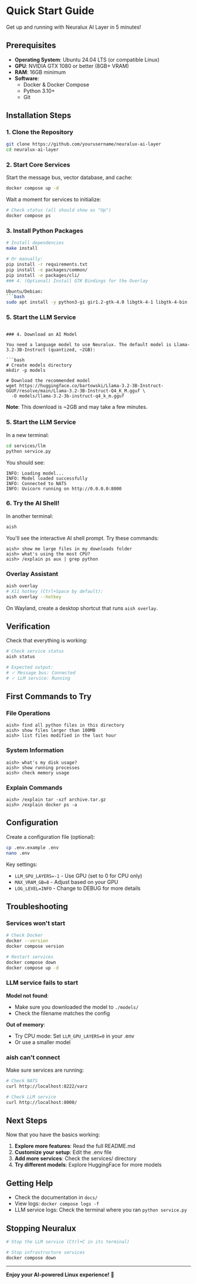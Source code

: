 # Quick Start Guide

Get up and running with Neuralux AI Layer in 5 minutes!

## Prerequisites

- **Operating System**: Ubuntu 24.04 LTS (or compatible Linux)
- **GPU**: NVIDIA GTX 1080 or better (8GB+ VRAM)
- **RAM**: 16GB minimum
- **Software**: 
  - Docker & Docker Compose
  - Python 3.10+
  - Git

## Installation Steps

### 1. Clone the Repository

```bash
git clone https://github.com/yourusername/neuralux-ai-layer
cd neuralux-ai-layer
```

### 2. Start Core Services

Start the message bus, vector database, and cache:

```bash
docker compose up -d
```

Wait a moment for services to initialize:

```bash
# Check status (all should show as "Up")
docker compose ps
```

### 3. Install Python Packages

```bash
# Install dependencies
make install

# Or manually:
pip install -r requirements.txt
pip install -e packages/common/
pip install -e packages/cli/
### 4. (Optional) Install GTK Bindings for the Overlay

Ubuntu/Debian:
```bash
sudo apt install -y python3-gi gir1.2-gtk-4.0 libgtk-4-1 libgtk-4-bin
```

### 5. Start the LLM Service
```

### 4. Download an AI Model

You need a language model to use Neuralux. The default model is Llama-3.2-3B-Instruct (quantized, ~2GB):

```bash
# Create models directory
mkdir -p models

# Download the recommended model
wget https://huggingface.co/bartowski/Llama-3.2-3B-Instruct-GGUF/resolve/main/Llama-3.2-3B-Instruct-Q4_K_M.gguf \
  -O models/llama-3.2-3b-instruct-q4_k_m.gguf
```

**Note**: This download is ~2GB and may take a few minutes.

### 5. Start the LLM Service

In a new terminal:

```bash
cd services/llm
python service.py
```

You should see:
```
INFO: Loading model...
INFO: Model loaded successfully
INFO: Connected to NATS
INFO: Uvicorn running on http://0.0.0.0:8000
```

### 6. Try the AI Shell!

In another terminal:

```bash
aish
```

You'll see the interactive AI shell prompt. Try these commands:

```
aish> show me large files in my downloads folder
aish> what's using the most CPU?
aish> /explain ps aux | grep python
```

### Overlay Assistant

```bash
aish overlay
# X11 hotkey (Ctrl+Space by default):
aish overlay --hotkey
```

On Wayland, create a desktop shortcut that runs `aish overlay`.

## Verification

Check that everything is working:

```bash
# Check service status
aish status

# Expected output:
# ✓ Message bus: Connected
# ✓ LLM service: Running
```

## First Commands to Try

### File Operations
```
aish> find all python files in this directory
aish> show files larger than 100MB
aish> list files modified in the last hour
```

### System Information
```
aish> what's my disk usage?
aish> show running processes
aish> check memory usage
```

### Explain Commands
```
aish> /explain tar -xzf archive.tar.gz
aish> /explain docker ps -a
```

## Configuration

Create a configuration file (optional):

```bash
cp .env.example .env
nano .env
```

Key settings:
- `LLM_GPU_LAYERS=-1` - Use GPU (set to 0 for CPU only)
- `MAX_VRAM_GB=8` - Adjust based on your GPU
- `LOG_LEVEL=INFO` - Change to DEBUG for more details

## Troubleshooting

### Services won't start

```bash
# Check Docker
docker --version
docker compose version

# Restart services
docker compose down
docker compose up -d
```

### LLM service fails to start

**Model not found**:
- Make sure you downloaded the model to `./models/`
- Check the filename matches the config

**Out of memory**:
- Try CPU mode: Set `LLM_GPU_LAYERS=0` in your .env
- Or use a smaller model

### aish can't connect

Make sure services are running:
```bash
# Check NATS
curl http://localhost:8222/varz

# Check LLM service
curl http://localhost:8000/
```

## Next Steps

Now that you have the basics working:

1. **Explore more features**: Read the full README.md
2. **Customize your setup**: Edit the .env file
3. **Add more services**: Check the services/ directory
4. **Try different models**: Explore HuggingFace for more models

## Getting Help

- Check the documentation in `docs/`
- View logs: `docker compose logs -f`
- LLM service logs: Check the terminal where you ran `python service.py`

## Stopping Neuralux

```bash
# Stop the LLM service (Ctrl+C in its terminal)

# Stop infrastructure services
docker compose down
```

---

**Enjoy your AI-powered Linux experience!** 🚀

